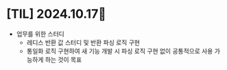 # [TIL] 2024.10.17📒

* 업무를 위한 스터디
  * 레디스 반환 값 스터디 및 반환 파싱 로직 구현
  * 통일화 로직 구현하여 새 기능 개발 시 파싱 로직 구현 없이 공통적으로 사용 가능하게 하는 것이 목표
